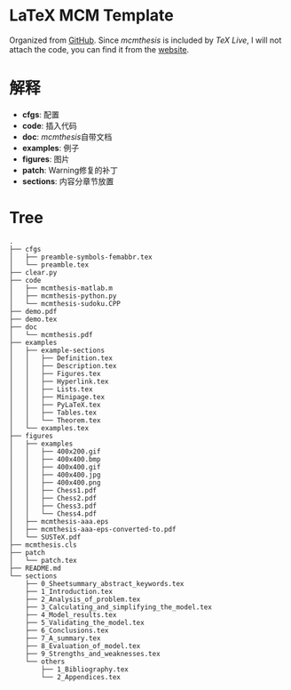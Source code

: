 # LaTeX MCM Template

Organized from [GitHub](https://github.com/Liam0205/mcmthesis). Since *mcmthesis* is included by *TeX Live*, I will not attach the code, you can find it from the [website](https://ctan.org/pkg/mcmthesis).

# 解释
- **cfgs**: 配置
- **code**: 插入代码
- **doc**: *mcmthesis*自带文档
- **examples**: 例子
- **figures**: 图片
- **patch**: Warning修复的补丁
- **sections**: 内容分章节放置

# Tree

	.
	├── cfgs
	│   ├── preamble-symbols-femabbr.tex
	│   └── preamble.tex
	├── clear.py
	├── code
	│   ├── mcmthesis-matlab.m
	│   ├── mcmthesis-python.py
	│   └── mcmthesis-sudoku.CPP
	├── demo.pdf
	├── demo.tex
	├── doc
	│   └── mcmthesis.pdf
	├── examples
	│   ├── example-sections
	│   │   ├── Definition.tex
	│   │   ├── Description.tex
	│   │   ├── Figures.tex
	│   │   ├── Hyperlink.tex
	│   │   ├── Lists.tex
	│   │   ├── Minipage.tex
	│   │   ├── PyLaTeX.tex
	│   │   ├── Tables.tex
	│   │   └── Theorem.tex
	│   └── examples.tex
	├── figures
	│   ├── examples
	│   │   ├── 400x200.gif
	│   │   ├── 400x400.bmp
	│   │   ├── 400x400.gif
	│   │   ├── 400x400.jpg
	│   │   ├── 400x400.png
	│   │   ├── Chess1.pdf
	│   │   ├── Chess2.pdf
	│   │   ├── Chess3.pdf
	│   │   └── Chess4.pdf
	│   ├── mcmthesis-aaa.eps
	│   ├── mcmthesis-aaa-eps-converted-to.pdf
	│   └── SUSTeX.pdf
	├── mcmthesis.cls
	├── patch
	│   └── patch.tex
	├── README.md
	└── sections
	    ├── 0_Sheetsummary_abstract_keywords.tex
	    ├── 1_Introduction.tex
	    ├── 2_Analysis_of_problem.tex
	    ├── 3_Calculating_and_simplifying_the_model.tex
	    ├── 4_Model_results.tex
	    ├── 5_Validating_the_model.tex
	    ├── 6_Conclusions.tex
	    ├── 7_A_summary.tex
	    ├── 8_Evaluation_of_model.tex
	    ├── 9_Strengths_and_weaknesses.tex
	    └── others
	        ├── 1_Bibliography.tex
	        └── 2_Appendices.tex
